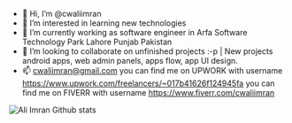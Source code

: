 - 👋 Hi, I’m @cwaliimran
- 👀 I’m interested in learning new technologies
- 🌱 I’m currently working as software engineer in Arfa Software Technology Park Lahore Punjab Pakistan
- 💞️ I’m looking to collaborate on unfinished projects :-p | New projects android apps, web admin panels, apps flow, app UI design.
- 📫 cwaliimran@gmail.com
you can find me on UPWORK with username https://www.upwork.com/freelancers/~017b41626f124945fa
you can find me on FIVERR with username https://www.fiverr.com/cwaliimran


<!---
cwaliimran/cwaliimran is a ✨ special ✨ repository because its `README.md` (this file) appears on your GitHub profile.
You can click the Preview link to take a look at your changes.
--->
![Ali Imran Github stats](https://github-readme-stats.vercel.app/api?username=cwaliimran&theme=radical)
